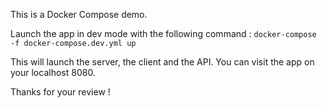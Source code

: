 This is a Docker Compose demo.

Launch the app in dev mode with the following command :
```docker-compose -f docker-compose.dev.yml up```

This will launch the server, the client and the API. You can visit the app on your localhost 8080.

Thanks for your review !
